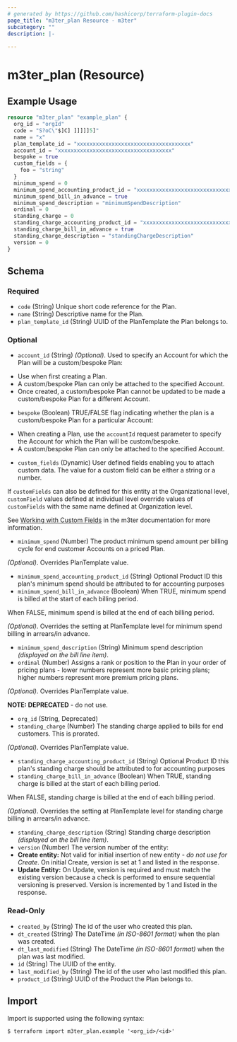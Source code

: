 ```yaml
---
# generated by https://github.com/hashicorp/terraform-plugin-docs
page_title: "m3ter_plan Resource - m3ter"
subcategory: ""
description: |-
  
---
```


# m3ter_plan (Resource)



## Example Usage

```terraform
resource "m3ter_plan" "example_plan" {
  org_id = "orgId"
  code = "S?oC\"$]C] ]]]]]5]"
  name = "x"
  plan_template_id = "xxxxxxxxxxxxxxxxxxxxxxxxxxxxxxxxxxxx"
  account_id = "xxxxxxxxxxxxxxxxxxxxxxxxxxxxxxxxxxxx"
  bespoke = true
  custom_fields = {
    foo = "string"
  }
  minimum_spend = 0
  minimum_spend_accounting_product_id = "xxxxxxxxxxxxxxxxxxxxxxxxxxxxxxxxxxxx"
  minimum_spend_bill_in_advance = true
  minimum_spend_description = "minimumSpendDescription"
  ordinal = 0
  standing_charge = 0
  standing_charge_accounting_product_id = "xxxxxxxxxxxxxxxxxxxxxxxxxxxxxxxxxxxx"
  standing_charge_bill_in_advance = true
  standing_charge_description = "standingChargeDescription"
  version = 0
}
```

<!-- schema generated by tfplugindocs -->
## Schema

### Required

- `code` (String) Unique short code reference for the Plan.
- `name` (String) Descriptive name for the Plan.
- `plan_template_id` (String) UUID of the PlanTemplate the Plan belongs to.

### Optional

- `account_id` (String) *(Optional)*. Used to specify an Account for which the Plan will be a custom/bespoke Plan:
* Use when first creating a Plan.
* A custom/bespoke Plan can only be attached to the specified Account.
* Once created, a custom/bespoke Plan cannot be updated to be made a custom/bespoke Plan for a different Account.
- `bespoke` (Boolean) TRUE/FALSE flag indicating whether the plan is a custom/bespoke Plan for a particular Account:
* When creating a Plan, use the `accountId` request parameter to specify the Account for which the Plan will be custom/bespoke.
* A custom/bespoke Plan can only be attached to the specified Account.
- `custom_fields` (Dynamic) User defined fields enabling you to attach custom data. The value for a custom field can be either a string or a number.

If `customFields` can also be defined for this entity at the Organizational level, `customField` values defined at individual level override values of `customFields` with the same name defined at Organization level.

See [Working with Custom Fields](https://www.m3ter.com/docs/guides/creating-and-managing-products/working-with-custom-fields) in the m3ter documentation for more information.
- `minimum_spend` (Number) The product minimum spend amount per billing cycle for end customer Accounts on a priced Plan.

*(Optional)*. Overrides PlanTemplate value.
- `minimum_spend_accounting_product_id` (String) Optional Product ID this plan's minimum spend should be attributed to for accounting purposes
- `minimum_spend_bill_in_advance` (Boolean) When TRUE, minimum spend is billed at the start of each billing period.

When FALSE, minimum spend is billed at the end of each billing period.

*(Optional)*. Overrides the setting at PlanTemplate level for minimum spend billing in arrears/in advance.
- `minimum_spend_description` (String) Minimum spend description *(displayed on the bill line item)*.
- `ordinal` (Number) Assigns a rank or position to the Plan in your order of pricing plans - lower numbers represent more basic pricing plans; higher numbers represent more premium pricing plans.

*(Optional)*. Overrides PlanTemplate value.

**NOTE: DEPRECATED** - do not use.
- `org_id` (String, Deprecated)
- `standing_charge` (Number) The standing charge applied to bills for end customers. This is prorated.

*(Optional)*. Overrides PlanTemplate value.
- `standing_charge_accounting_product_id` (String) Optional Product ID this plan's standing charge should be attributed to for accounting purposes
- `standing_charge_bill_in_advance` (Boolean) When TRUE, standing charge is billed at the start of each billing period.

When FALSE, standing charge is billed at the end of each billing period.

*(Optional)*. Overrides the setting at PlanTemplate level for standing charge billing in arrears/in advance.
- `standing_charge_description` (String) Standing charge description *(displayed on the bill line item)*.
- `version` (Number) The version number of the entity:
- **Create entity:** Not valid for initial insertion of new entity - *do not use for Create*. On initial Create, version is set at 1 and listed in the response.
- **Update Entity:**  On Update, version is required and must match the existing version because a check is performed to ensure sequential versioning is preserved. Version is incremented by 1 and listed in the response.

### Read-Only

- `created_by` (String) The id of the user who created this plan.
- `dt_created` (String) The DateTime *(in ISO-8601 format)* when the plan was created.
- `dt_last_modified` (String) The DateTime *(in ISO-8601 format)* when the plan was last modified.
- `id` (String) The UUID of the entity.
- `last_modified_by` (String) The id of the user who last modified this plan.
- `product_id` (String) UUID of the Product the Plan belongs to.

## Import

Import is supported using the following syntax:

```shell
$ terraform import m3ter_plan.example '<org_id>/<id>'
```
